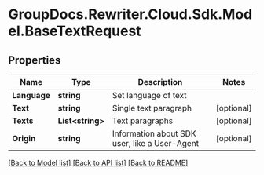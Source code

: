 # GroupDocs.Rewriter.Cloud.Sdk.Model.BaseTextRequest

## Properties

Name | Type | Description | Notes
------------ | ------------- | ------------- | -------------
**Language** | **string** | Set language of text | 
**Text** | **string** | Single text paragraph | [optional] 
**Texts** | **List&lt;string&gt;** | Text paragraphs | [optional] 
**Origin** | **string** | Information about SDK user, like a User-Agent | [optional] 

[[Back to Model list]](../README.md#documentation-for-models) [[Back to API list]](../README.md#documentation-for-api-endpoints) [[Back to README]](../README.md)

